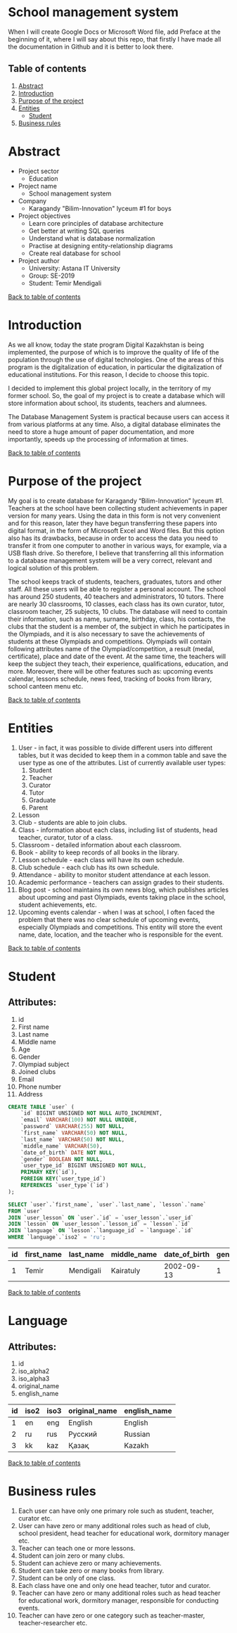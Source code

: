 # School management system

When I will create Google Docs or Microsoft Word file, add Preface at the beginning of it, where I will say about this repo, that firstly I have made all the documentation in Github and it is better to look there.

## Table of contents
1. [Abstract](#abstract)
1. [Introduction](#introduction)
1. [Purpose of the project](#purpose-of-the-project)
1. [Entities](#entities)
    * [Student](#student)
1. [Business rules](#business-rules)

# Abstract
* Project sector
    * Education
* Project name
    * School management system
* Company
    * Karagandy "Bilim-Innovation" lyceum #1 for boys
* Project objectives
    * Learn core principles of database architecture
    * Get better at writing SQL queries
    * Understand what is database normalization
    * Practise at designing entity-relationship diagrams
    * Create real database for school
* Project author
    * University: Astana IT University
    * Group: SE-2019
    * Student: Temir Mendigali

[Back to table of contents](#table-of-contents)
# Introduction
As we all know, today the state program Digital Kazakhstan is being implemented, the purpose of which is to improve the quality of life of the population through the use of digital technologies. One of the areas of this program is the digitalization of education, in particular the digitalization of educational institutions. For this reason, I decide to choose this topic.

I decided to implement this global project locally, in the territory of my former school. So, the goal of my project is to create a database which will store information about school, its students, teachers and alumnees.

The Database Management System is practical because users can access it from various platforms at any time. Also, a digital database eliminates the need to store a huge amount of paper documentation, and more importantly, speeds up the processing of information at times.

[Back to table of contents](#table-of-contents)
# Purpose of the project
My goal is to create database for Karagandy “Bilim-Innovation” lyceum #1. Teachers at the school have been collecting student achievements in paper version for many years. Using the data in this form is not very convenient and for this reason, later they have begun transferring these papers into digital format, in the form of Microsoft Excel and Word files. But this option also has its drawbacks, because in order to access the data you need to transfer it from one computer to another in various ways, for example, via a USB flash drive. So therefore, I believe that transferring all this information to a database management system will be a very correct, relevant and logical solution of this problem.

The school keeps track of students, teachers, graduates, tutors and other staff. All these users will be able to register a personal account. The school has around 250 students, 40 teachers and administrators, 10 tutors. There are nearly 30 classrooms, 10 classes, each class has its own curator, tutor, classroom teacher, 25 subjects, 10 clubs. The database will need to contain their information, such as name, surname, birthday, class, his contacts, the clubs that the student is a member of, the subject in which he participates in the Olympiads, and it is also necessary to save the achievements of students at these Olympiads and competitions. Olympiads will contain following attributes name of the Olympiad/competition, a result (medal, certificate), place and date of the event. At the same time, the teachers will keep the subject they teach, their experience, qualifications, education, and more. Moreover, there will be other features such as: upcoming events calendar, lessons schedule, news feed, tracking of books from library, school canteen menu etc.

[Back to table of contents](#table-of-contents)
<!-- List of all the entities that are used in database -->
# Entities
1. User - in fact, it was possible to divide different users into different tables, but it was decided to keep them in a common table and save the user type as one of the attributes. List of currently available user types:
    1. Student
    1. Teacher
    1. Curator
    1. Tutor
    1. Graduate
    1. Parent
1. Lesson
1. Club - students are able to join clubs. 
1. Class - information about each class, including list of students, head teacher, curator, tutor of a class.
1. Classroom - detailed information about each classroom.
1. Book - ability to keep records of all books in the library.
1. Lesson schedule - each class will have its own schedule.
1. Club schedule - each club has its own schedule.
1. Attendance - ability to monitor student attendance at each lesson.
1. Academic performance - teachers can assign grades to their students.
1. Blog post - school maintains its own news blog, which publishes articles about upcoming and past Olympiads, events taking place in the school, student achievements, etc.
1. Upcoming events calendar - when I was at school, I often faced the problem that there was no clear schedule of upcoming events, especially Olympiads and competitions. This entity will store the event name, date, location, and the teacher who is responsible for the event.

[Back to table of contents](#table-of-contents)
<!-- Detailed information about student entity including all of its attributes -->
# Student

## Attributes:
1. id
1. First name
1. Last name
1. Middle name
1. Age
1. Gender
1. Olympiad subject
1. Joined clubs
1. Email
1. Phone number
1. Address

```sql
CREATE TABLE `user` (
    `id` BIGINT UNSIGNED NOT NULL AUTO_INCREMENT,
    `email` VARCHAR(100) NOT NULL UNIQUE,
    `password` VARCHAR(255) NOT NULL,
    `first_name` VARCHAR(50) NOT NULL,
    `last_name` VARCHAR(50) NOT NULL,
    `middle_name` VARCHAR(50),
    `date_of_birth` DATE NOT NULL,
    `gender` BOOLEAN NOT NULL,
    `user_type_id` BIGINT UNSIGNED NOT NULL,
    PRIMARY KEY(`id`),
    FOREIGN KEY(`user_type_id`)
    REFERENCES `user_type`(`id`)
);
```
```sql
SELECT `user`.`first_name`, `user`.`last_name`, `lesson`.`name`
FROM `user`
JOIN `user_lesson` ON `user`.`id` = `user_lesson`.`user_id`
JOIN `lesson` ON `user_lesson`.`lesson_id` = `lesson`.`id`
JOIN `language` ON `lesson`.`language_id` = `language`.`id`
WHERE `language`.`iso2` = 'ru';
```
id | first_name | last_name | middle_name | date_of_birth | gender | preferred_language
--- | --- | --- | --- | --- | --- | --- |
1 | Temir | Mendigali | Kairatuly | 2002-09-13 | 1 | rus

[Back to table of contents](#table-of-contents)
# Language
## Attributes:
1. id
1. iso_alpha2
1. iso_alpha3
1. original_name
1. english_name

 id | iso2 | iso3 | original_name | english_name 
----|------|------|---------------|--------------
 1  | en   | eng  | English       | English      
 2  | ru   | rus  | Русский       | Russian      
 3  | kk   | kaz  | Қазақ         | Kazakh       



[Back to table of contents](#table-of-contents)
# Business rules
1. Each user can have only one primary role such as student, teacher, curator etc.
1. User can have zero or many additional roles such as head of club, school president, head teacher for educational work, dormitory manager etc.
1. Teacher can teach one or more lessons.
1. Student can join zero or many clubs.
1. Student can achieve zero or many achievements.
1. Student can take zero or many books from library.
1. Student can be only of one class.
1. Each class have one and only one head teacher, tutor and curator.
1. Teacher can have zero or many additional roles such as head teacher for educational work, dormitory manager, responsible for conducting events.
1. Teacher can have zero or one category such as teacher-master, teacher-researcher etc.
